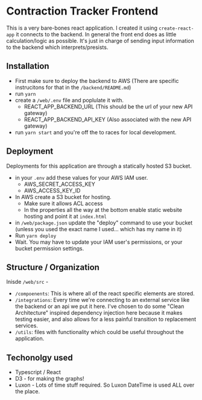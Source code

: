 # Contraction Tracker Frontend

This is a very bare-bones react application. I created it using `create-react-app` it connects to the backend. In general the front end does as little calculation/logic as possible. It's just in charge of sending input information to the backend which interprets/presists.

## Installation
- First make sure to deploy the backend to AWS (There are specific instrucitons for that in the `/backend/README.md`)
- run `yarn`
- create a `/web/.env` file and poplulate it with.
  - REACT_APP_BACKEND_URL (This should be the url of your new API gateway)
  - REACT_APP_BACKEND_API_KEY (Also associated with the new API gateway)
- run `yarn start` and you're off the to races for local development.

## Deployment
Deployments for this application are through a statically hosted S3 bucket.
- in your `.env` add these values for your AWS IAM user.
  - AWS_SECRET_ACCESS_KEY
  - AWS_ACCESS_KEY_ID
- In AWS create a S3 bucket for hosting. 
  - Make sure it allows ACL access
  - In the properties all the way at the bottom enable static website hosting and point it at `index.html`
- in `/web/package.json` update the "deploy" command to use your bucket (unless you used the exact name I used... which has my name in it)
- Run `yarn deploy`
- Wait. You may have to update your IAM user's permissions, or your bucket permission settings.

## Structure / Organization
Inisde `/web/src` - 
- `/compoenents`: This is where all of the react specific elements are stored.
- `/integrations`: Every time we're connecting to an external service like the backend or an api we put it here. I've chosen to do some "Clean Architecture" inspired dependency injection here because it makes testing easier, and also allows for a less painful transition to replacement services.
- `/utils`: files with functionality which could be useful throughout the application.

## Techonolgy used
- Typescript / React
- D3 - for making the graphs!
- Luxon - Lots of time stuff required. So Luxon DateTime is used ALL over the place.
